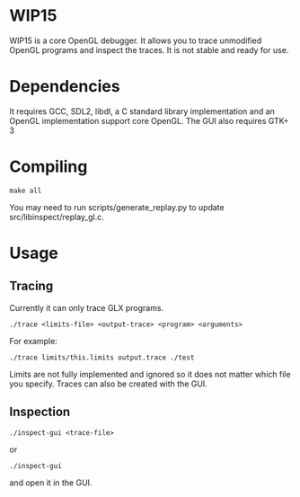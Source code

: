 # WIP15
WIP15 is a core OpenGL debugger. It allows you to trace unmodified OpenGL programs and inspect the traces. It is not stable and ready for use.

# Dependencies
It requires GCC, SDL2, libdl, a C standard library implementation and an OpenGL implementation support core OpenGL.
The GUI also requires GTK+ 3

# Compiling
```shell
make all
```

You may need to run scripts/generate_replay.py to update src/libinspect/replay_gl.c.

# Usage
## Tracing
Currently it can only trace GLX programs.
```shell
./trace <limits-file> <output-trace> <program> <arguments>
```
For example:
```shell
./trace limits/this.limits output.trace ./test
```
Limits are not fully implemented and ignored so it does not matter which file you specify.
Traces can also be created with the GUI.

## Inspection
```shell
./inspect-gui <trace-file>
```
or
```shell
./inspect-gui
```
and open it in the GUI.
